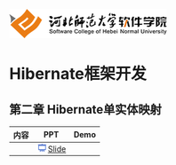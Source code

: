 ![河北师范大学软件学院](../image/logo.png)

# Hibernate框架开发

## 第二章 Hibernate单实体映射

|内容|PPT|Demo|
|:---|---|---|
|  |[<img src="../image/presentation.png" height="15" />Slide](./ch02-single-entity-mapping.pdf) ||
